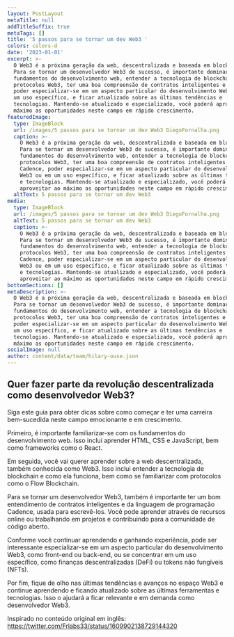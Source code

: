 ```yaml
---
layout: PostLayout
metaTitle: null
addTitleSuffix: true
metaTags: []
title: '5 passos para se tornar um dev Web3 '
colors: colors-d
date: '2023-01-01'
excerpt: >-
  O Web3 é a próxima geração da web, descentralizada e baseada em blockchain.
  Para se tornar um desenvolvedor Web3 de sucesso, é importante dominar os
  fundamentos do desenvolvimento web, entender a tecnologia de blockchain e os
  protocolos Web3, ter uma boa compreensão de contratos inteligentes e Cadence,
  poder especializar-se em um aspecto particular do desenvolvimento Web3 ou em
  um uso específico, e ficar atualizado sobre as últimas tendências e
  tecnologias. Mantendo-se atualizado e especializado, você poderá aproveitar ao
  máximo as oportunidades neste campo em rápido crescimento.
featuredImage:
  type: ImageBlock
  url: /images/5 passos para se tornar um dev Web3 DiegoFornalha.png
  caption: >-
    O Web3 é a próxima geração da web, descentralizada e baseada em blockchain.
    Para se tornar um desenvolvedor Web3 de sucesso, é importante dominar os
    fundamentos do desenvolvimento web, entender a tecnologia de blockchain e os
    protocolos Web3, ter uma boa compreensão de contratos inteligentes e
    Cadence, poder especializar-se em um aspecto particular do desenvolvimento
    Web3 ou em um uso específico, e ficar atualizado sobre as últimas tendências
    e tecnologias. Mantendo-se atualizado e especializado, você poderá
    aproveitar ao máximo as oportunidades neste campo em rápido crescimento.
  altText: 5 passos para se tornar um dev Web3
media:
  type: ImageBlock
  url: /images/5 passos para se tornar um dev Web3 DiegoFornalha.png
  altText: 5 passos para se tornar um dev Web3
  caption: >-
    O Web3 é a próxima geração da web, descentralizada e baseada em blockchain.
    Para se tornar um desenvolvedor Web3 de sucesso, é importante dominar os
    fundamentos do desenvolvimento web, entender a tecnologia de blockchain e os
    protocolos Web3, ter uma boa compreensão de contratos inteligentes e
    Cadence, poder especializar-se em um aspecto particular do desenvolvimento
    Web3 ou em um uso específico, e ficar atualizado sobre as últimas tendências
    e tecnologias. Mantendo-se atualizado e especializado, você poderá
    aproveitar ao máximo as oportunidades neste campo em rápido crescimento.
bottomSections: []
metaDescription: >-
  O Web3 é a próxima geração da web, descentralizada e baseada em blockchain.
  Para se tornar um desenvolvedor Web3 de sucesso, é importante dominar os
  fundamentos do desenvolvimento web, entender a tecnologia de blockchain e os
  protocolos Web3, ter uma boa compreensão de contratos inteligentes e Cadence,
  poder especializar-se em um aspecto particular do desenvolvimento Web3 ou em
  um uso específico, e ficar atualizado sobre as últimas tendências e
  tecnologias. Mantendo-se atualizado e especializado, você poderá aproveitar ao
  máximo as oportunidades neste campo em rápido crescimento.
socialImage: null
author: content/data/team/hilary-ouse.json
---
```

## Quer fazer parte da revolução descentralizada como desenvolvedor Web3? 

Siga este guia para obter dicas sobre como começar e ter uma carreira bem-sucedida neste campo emocionante e em crescimento.

Primeiro, é importante familiarizar-se com os fundamentos do desenvolvimento web. Isso inclui aprender HTML, CSS e JavaScript, bem como frameworks como o React.

Em seguida, você vai querer aprender sobre a web descentralizada, também conhecida como Web3. Isso inclui entender a tecnologia de blockchain e como ela funciona, bem como se familiarizar com protocolos como o Flow Blockchain.

Para se tornar um desenvolvedor Web3, também é importante ter um bom entendimento de contratos inteligentes e da linguagem de programação Cadence, usada para escrevê-los. Você pode aprender através de recursos online ou trabalhando em projetos e contribuindo para a comunidade de código aberto.

Conforme você continuar aprendendo e ganhando experiência, pode ser interessante especializar-se em um aspecto particular do desenvolvimento Web3, como front-end ou back-end, ou se concentrar em um uso específico, como finanças descentralizadas (DeFi) ou tokens não fungíveis (NFTs).

Por fim, fique de olho nas últimas tendências e avanços no espaço Web3 e continue aprendendo e ficando atualizado sobre as últimas ferramentas e tecnologias. Isso o ajudará a ficar relevante e em demanda como desenvolvedor Web3.

Inspirado no conteúdo original em inglês: https://twitter.com/Frlabs33/status/1609902138729144320

